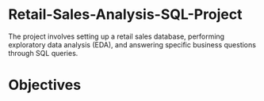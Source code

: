 # Retail-Sales-Analysis-SQL-Project
The project involves setting up a retail sales database, performing exploratory data analysis (EDA), and answering specific business questions through SQL queries. 

# Objectives
